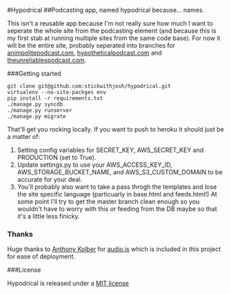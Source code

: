 #Hypodrical
##Podcasting app, named hypodrical because... names.

This isn't a reusable app because I'm not really sure how much I want to seperate the whole site from the podcasting element (and because this is my first stab at running multiple sites from the same code base). For now it will be the entire site, probably seperated into branches for [animpolitepodcast.com](http://www.animpolitepodcast.com), [hypotheticalpodcast.com](http://www.hypotheticalpodcast.com) and [theunreliablespodcast.com](http://www.theunreliablespodcast.com/). 


###Getting started

    git clone git@github.com:stickwithjosh/hypodrical.git
    virtualenv --no-site-packges env
    pip install -r requirements.txt
    ./manage.py syncdb
    ./manage.py runserver
    ./manage.py migrate
    

That'll get you rocking locally. If you want to push to heroku it should just be a matter of:

1. Setting config variables for SECRET_KEY, AWS_SECRET_KEY and PRODUCTION (set to True).
2. Update settings.py to use your AWS_ACCESS_KEY_ID, AWS_STORAGE_BUCKET_NAME, and AWS_S3_CUSTOM_DOMAIN to be accurate for your deal.
3. You'll probably also want to take a pass throgh the templates and lose the site specific language (particuarly in base.html and feeds.html!) At some point I'll try to get the master branch clean enough so you wouldn't have to worry with this or feeding from the DB maybe so that it's a little less finicky.


### Thanks

Huge thanks to [Anthony Kolber](http://aestheticallyloyal.com/) for [audio.js](http://kolber.github.com/audiojs/) which is included in this project for ease of deployment.

###License

Hypodrical is released under a [MIT license](http://opensource.org/licenses/mit-license.php)